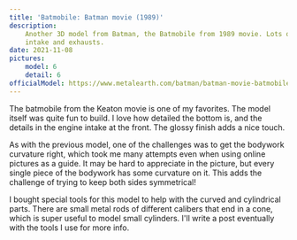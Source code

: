 ```yaml
---
title: 'Batmobile: Batman movie (1989)'
description:
    Another 3D model from Batman, the Batmobile from 1989 movie. Lots of subtly curved bodywork, great detail in the
    intake and exhausts.
date: 2021-11-08
pictures:
    model: 6
    detail: 6
officialModel: https://www.metalearth.com/batman/batman-movie-batmobile
---
```


The batmobile from the Keaton movie is one of my favorites. The model itself was quite fun to build. I love how detailed
the bottom is, and the details in the engine intake at the front. The glossy finish adds a nice touch.

As with the previous model, one of the challenges was to get the bodywork curvature right, which took me many attempts
even when using online pictures as a guide. It may be hard to appreciate in the picture, but every single piece of the
bodywork has some curvature on it. This adds the challenge of trying to keep both sides symmetrical!

I bought special tools for this model to help with the curved and cylindrical parts. There are small metal rods of
different calibers that end in a cone, which is super useful to model small cylinders. I'll write a post eventually with
the tools I use for more info.
